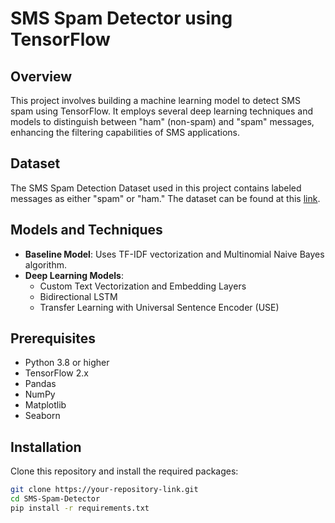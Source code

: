 # SMS Spam Detector using TensorFlow

## Overview
This project involves building a machine learning model to detect SMS spam using TensorFlow. It employs several deep learning techniques and models to distinguish between "ham" (non-spam) and "spam" messages, enhancing the filtering capabilities of SMS applications.

## Dataset
The SMS Spam Detection Dataset used in this project contains labeled messages as either "spam" or "ham." The dataset can be found at this [link](https://www.kaggle.com/datasets/uciml/sms-spam-collection-dataset).

## Models and Techniques
- **Baseline Model**: Uses TF-IDF vectorization and Multinomial Naive Bayes algorithm.
- **Deep Learning Models**:
  - Custom Text Vectorization and Embedding Layers
  - Bidirectional LSTM
  - Transfer Learning with Universal Sentence Encoder (USE)

## Prerequisites
- Python 3.8 or higher
- TensorFlow 2.x
- Pandas
- NumPy
- Matplotlib
- Seaborn

## Installation
Clone this repository and install the required packages:
```bash
git clone https://your-repository-link.git
cd SMS-Spam-Detector
pip install -r requirements.txt
